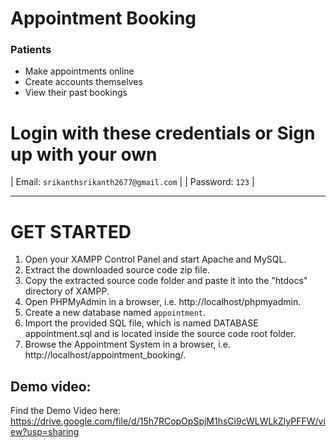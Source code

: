 # Appointment Booking

### Patients
  - Make appointments online
  - Create accounts themselves
  - View their past bookings   

# Login with these credentials or Sign up with your own
| Email: `srikanthsrikanth2677@gmail.com` | 
| Password: `123` |

-----------------------------------------------

# GET STARTED

1. Open your XAMPP Control Panel and start Apache and MySQL.
2. Extract the downloaded source code zip file.
3. Copy the extracted source code folder and paste it into the "htdocs" directory of XAMPP.
4. Open PHPMyAdmin in a browser, i.e. http://localhost/phpmyadmin.
5. Create a new database named `appointment`.
6. Import the provided SQL file, which is named DATABASE appointment.sql and is located inside the source code root folder.
7. Browse the Appointment System in a browser, i.e. http://localhost/appointment_booking/.

## Demo video: 
Find the Demo Video here: https://drive.google.com/file/d/15h7RCopOpSpjM1hsCi9cWLWLkZlyPFFW/view?usp=sharing



